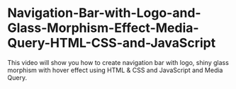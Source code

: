 # Navigation-Bar-with-Logo-and-Glass-Morphism-Effect-Media-Query-HTML-CSS-and-JavaScript
This video will show you how to create navigation bar with logo, shiny glass morphism with hover effect using HTML &amp; CSS and JavaScript and Media Query.
